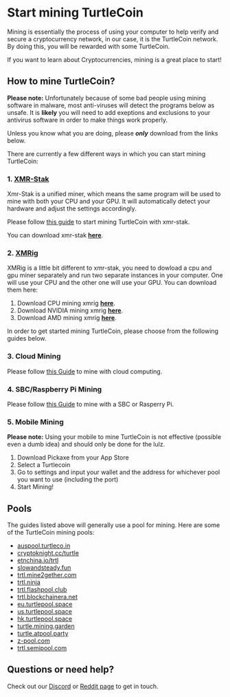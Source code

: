 
# Start mining TurtleCoin

Mining is essentially the process of using your computer to help verify and secure a cryptocurrency network, in our case, it is the TurtleCoin network. By doing this, you will be rewarded with some TurtleCoin.

If you want to learn about Cryptocurrencies, mining is a great place to start!

## How to mine TurtleCoin?

**Please note:** Unfortunately because of some bad people using mining software in malware, most anti-viruses will detect the programs below as unsafe. It is **likely** you will need to add exeptions and exclusions to your antivirus software in order to make things work properly. 

Unless you know what you are doing, please ***only*** download from the links below.

There are currently a few different ways in which you can start mining TurtleCoin:

### 1. [XMR-Stak](https://github.com/fireice-uk/xmr-stak)

Xmr-Stak is a unified miner, which means the same program will be used to mine with both your CPU and your GPU. It will automatically detect your hardware and adjust the settings accordingly.

Please follow [this guide](https://github.com/turtlecoin/turtlecoin-wiki/wiki/Mining) to start mining TurtleCoin with xmr-stak.

You can download xmr-stak **[here](https://github.com/brandonlehmann/xmr-stak/tree/add_turtlecoin/builds)**.

### 2. [XMRig](https://github.com/xmrig/xmrig)

XMRig is a little bit different to xmr-stak, you need to dowload a cpu and gpu miner separately and run two separate instances in your computer. One will use your CPU and the other one will use your GPU. You can download them here:

1. Download CPU mining xmrig **[here](https://github.com/xmrig/xmrig/releases)**.
2. Download NVIDIA mining xmrig **[here](https://github.com/xmrig/xmrig-nvidia/releases)**.
3. Download AMD mining xmrig **[here](https://github.com/xmrig/xmrig-amd/releases)**.

In order to get started mining TurtleCoin, please choose from the following guides below.

### 3. Cloud Mining

Please follow [this Guide](https://github.com/turtlecoin/turtlecoin-wiki/blob/master/guides/mining/Cloud-Mining.md) to mine with cloud computing.

### 4. SBC/Raspberry Pi Mining

Please follow [this Guide](https://github.com/turtlecoin/turtlecoin-wiki/blob/master/guides/mining/Mining-with-SBC.md) to mine with a SBC or Rasperry Pi.

### 5. Mobile Mining

**Please note:** Using your mobile to mine TurtleCoin is not effective (possible even a dumb idea) and should only be done for the lulz.

1. Download Pickaxe from your App Store
2. Select a Turtlecoin
3. Go to settings and input your wallet and the address for whichever pool you want to use (including the port)
3. Start Mining!

## Pools

The guides listed above will generally use a pool for mining. Here are some of the TurtleCoin mining pools:

* [auspool.turtleco.in](https://auspool.turtleco.in)
* [cryptoknight.cc/turtle](https://cryptoknight.cc/turtle)
* [etnchina.io/trtl](http://etnchina.io/trtl)
* [slowandsteady.fun](https://slowandsteady.fun)
* [trtl.mine2gether.com](https://trtl.mine2gether.com)
* [trtl.ninja](https://trtl.ninja)
* [trtl.flashpool.club](https://trtl.flashpool.club)
* [trtl.blockchainera.net](https://trtl.blockchainera.net)
* [eu.turtlepool.space](https://eu.turtlepool.space)
* [us.turtlepool.space](https://us.turtlepool.space)
* [hk.turtlepool.space](https://hk.turtlepool.space)
* [turtle.mining.garden](https://turtle.mining.garden)
* [turtle.atpool.party](https://turtle.atpool.party)
* [z-pool.com](https://z-pool.com)
* [trtl.semipool.com](https://trtl.semipool.com)

## Questions or need help?

Check out our [Discord](https://discord.gg/RJaeQqm) or [Reddit page](https://www.reddit.com/r/TRTL/) to get in touch.
